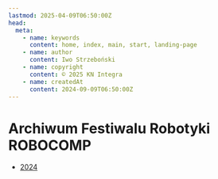 ```yaml
---
lastmod: 2025-04-09T06:50:00Z
head:
  meta:
    - name: keywords
      content: home, index, main, start, landing-page
    - name: author
      content: Iwo Strzeboński
    - name: copyright
      content: © 2025 KN Integra
    - name: createdAt
      content: 2024-09-09T06:50:00Z
---
```


# Archiwum Festiwalu Robotyki ROBOCOMP

- [2024](/archive/2024/)
